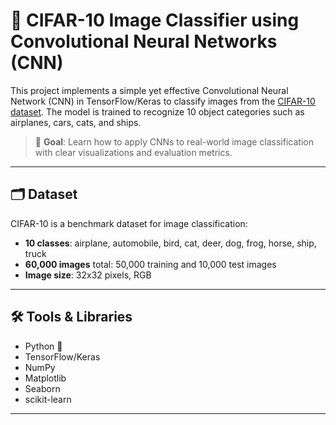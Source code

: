 # 🧠 CIFAR-10 Image Classifier using Convolutional Neural Networks (CNN)

This project implements a simple yet effective Convolutional Neural Network (CNN) in TensorFlow/Keras to classify images from the [CIFAR-10 dataset](https://www.cs.toronto.edu/~kriz/cifar.html). The model is trained to recognize 10 object categories such as airplanes, cars, cats, and ships.

> 🎯 **Goal**: Learn how to apply CNNs to real-world image classification with clear visualizations and evaluation metrics.

---

## 🗂️ Dataset

CIFAR-10 is a benchmark dataset for image classification:
- **10 classes**: airplane, automobile, bird, cat, deer, dog, frog, horse, ship, truck
- **60,000 images** total: 50,000 training and 10,000 test images
- **Image size**: 32x32 pixels, RGB

---

## 🛠️ Tools & Libraries

- Python 🐍
- TensorFlow/Keras
- NumPy
- Matplotlib
- Seaborn
- scikit-learn

---
